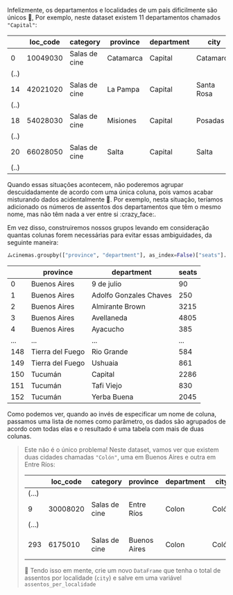 Infelizmente, os departamentos e localidades de um país dificilmente são únicos :facepalm:, Por exemplo, neste dataset existem 11 departamentos chamados `"Capital"`:

||loc_code|category|province|department|city|name|
|---|---|---|---|---|---|---|
|0|10049030|Salas de cine|Catamarca|Capital|Catamarca|Cinemacenter
|(..)|
|14|42021020|Salas de cine|La Pampa|Capital|Santa Rosa|Milenium
|(..)|
|18|54028030|Salas de cine|Misiones|Capital|Posadas|Del Conocimiento
|(..)|
|20|66028050|Salas de cine|Salta|Capital|Salta|El Teatrino
|(..)|


Quando essas situações acontecem, não poderemos agrupar descuidadamente de acordo com uma única coluna, pois vamos acabar misturando dados acidentalmente 🙅. Por exemplo, nesta situação, teríamos adicionado os números de assentos dos departamentos que têm o mesmo nome, mas não têm nada a ver entre si :crazy_face:.

Em vez disso, construiremos nossos grupos levando em consideração quantas colunas forem necessárias para evitar essas ambiguidades, da seguinte maneira:

```python
ムcinemas.groupby(["province", "department"], as_index=False)["seats"].sum()
```

||province |department |seats|
|---|---|---|---|
|0 |Buenos Aires |9 de julio |90
|1 |Buenos Aires |Adolfo Gonzales Chaves |250
|2 |Buenos Aires |Almirante Brown |3215
|3 |Buenos Aires |Avellaneda |4805
|4 |Buenos Aires |Ayacucho |385
|... |... |... |...
|148 |Tierra del Fuego |Rio Grande |584
|149 |Tierra del Fuego |Ushuaia |861
|150 |Tucumán |Capital |2286
|151 |Tucumán |Tafi Viejo |830
|152 |Tucumán |Yerba Buena |2045
 
Como podemos ver, quando ao invés de especificar um nome de coluna, passamos uma lista de nomes como parâmetro, os dados são agrupados de acordo com todas elas e o resultado é uma tabela com mais de duas colunas.

>Este não é o único problema! Neste dataset, vamos ver que existem duas cidades chamadas `"Colón"`, uma em Buenos Aires e outra em Entre Ríos:
>
> ||loc_code|category|province|department|city|name|
> |---|---|---|---|---|---|---|
> |(...)|
> |9|30008020|Salas de cine|Entre Ríos|Colon|Colón|Starlight
> |(...)|
> |293|6175010|Salas de cine|Buenos Aires|Colon|Colón|Cine Teatro Colon
>
> :seat: Tendo isso em mente, crie um novo `DataFrame` que tenha o total de assentos por localidade (`city`) e salve em uma variável `assentos_per_localidade`


<style>

blockquote .table {
  background: white;
  border-radius: 5px;
  margin: 9px 0;
}

</style>